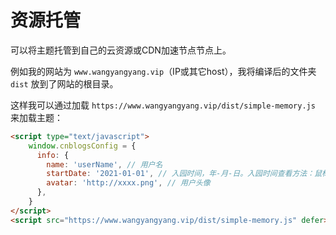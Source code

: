 # 资源托管

可以将主题托管到自己的云资源或CDN加速节点节点上。

例如我的网站为 `www.wangyangyang.vip`（IP或其它host），我将编译后的文件夹 `dist` 放到了网站的根目录。

这样我可以通过加载 `https://www.wangyangyang.vip/dist/simple-memory.js` 来加载主题：

```html
<script type="text/javascript">
    window.cnblogsConfig = {
      info: {
        name: 'userName', // 用户名
        startDate: '2021-01-01', // 入园时间，年-月-日。入园时间查看方法：鼠标停留园龄时间上，会显示入园时间
        avatar: 'http://xxxx.png', // 用户头像
      },
    }
</script>
<script src="https://www.wangyangyang.vip/dist/simple-memory.js" defer></script>
```



